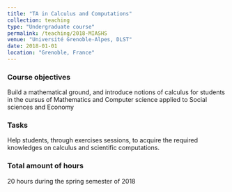 ```yaml
---
title: "TA in Calculus and Computations"
collection: teaching
type: "Undergraduate course"
permalink: /teaching/2018-MIASHS
venue: "Université Grenoble-Alpes, DLST"
date: 2018-01-01
location: "Grenoble, France"
---
```



### Course objectives
Build a mathematical ground, and introduce notions of calculus for students in the cursus of Mathematics and Computer science applied to Social sciences and Economy

### Tasks
Help students, through exercises sessions, to acquire the required knowledges on calculus and scientific computations.
### Total amount of hours

20 hours during the spring semester of 2018

